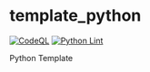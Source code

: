 # template_python

[![CodeQL](https://github.com/greyinghair/template_python/actions/workflows/codeql-analysis.yml/badge.svg?branch=main)](https://github.com/greyinghair/template_python/actions/workflows/codeql-analysis.yml)
[![Python Lint](https://github.com/greyinghair/template_python/actions/workflows/python-lint.yaml/badge.svg?branch=main)](https://github.com/greyinghair/template_python/actions/workflows/python-lint.yaml)

Python Template
